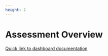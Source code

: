 ```yaml
---
height: 2
---
```


# Assessment Overview

[Quick link to dashboard documentation](https://github.com/databrickslabs/ucx/blob/main/docs/assessment.md)
